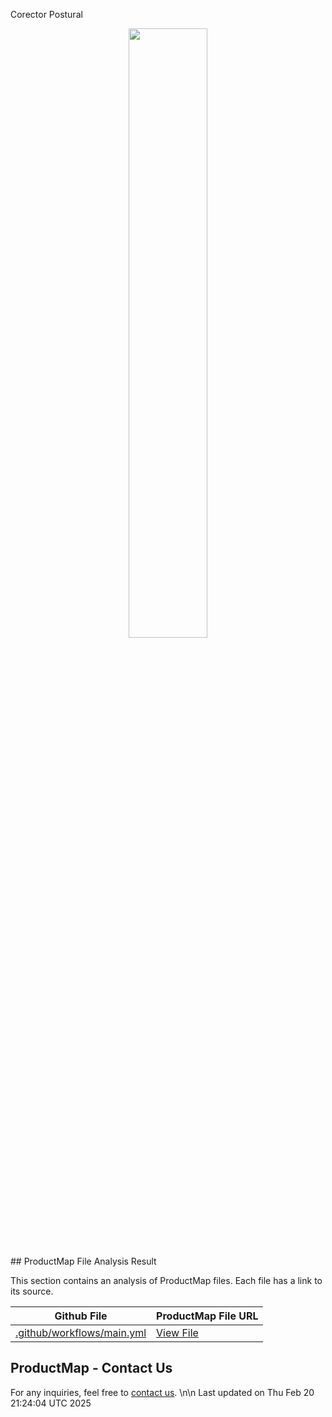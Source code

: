 Corector Postural




<p align="center"><a href="https://product-map.ai" target="_blank"><img src="https://product-map.ai/product_map_logo.png" width="50%"></a></p>
## ProductMap File Analysis Result

This section contains an analysis of ProductMap files. Each file has a link to its source.

| Github File | ProductMap File URL |
|-------------|---------------------|
| [.github/workflows/main.yml](https://github.com/JuanQuGo2/Corector-Postural/blob/main/.github/workflows/main.yml) | [View File](https://product-map.ai/app/public?url=https://github.com/JuanQuGo2/Corector-Postural/blob/main/.github/workflows/main.yml ) |

## ProductMap - Contact Us
For any inquiries, feel free to [contact us](https://product-map.ai).
\n\n Last updated on Thu Feb 20 21:24:04 UTC 2025
